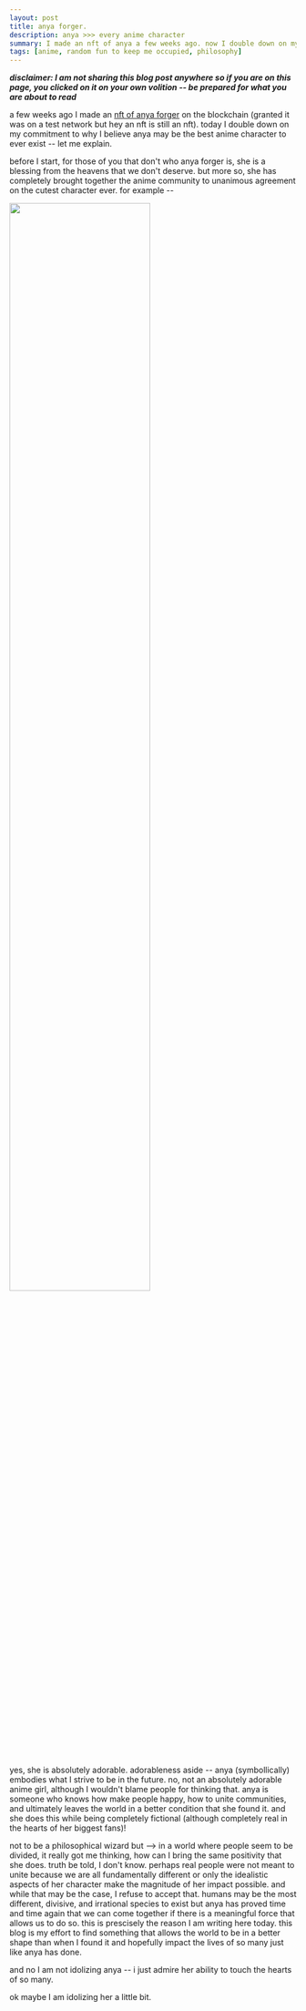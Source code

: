 ```yaml
---
layout: post
title: anya forger.
description: anya >>> every anime character
summary: I made an nft of anya a few weeks ago. now I double down on my commitment to why she is the best anime character ever
tags: [anime, random fun to keep me occupied, philosophy]
---
```


_**disclaimer: I am not sharing this blog post anywhere so if you are on this page, you clicked on it on your own volition -- be prepared for what you are about to read**_

a few weeks ago I made an [nft of anya forger](https://twitter.com/samratdotjs/status/1513709396752175104) on the blockchain (granted it was on a test network but hey an nft is still an nft). today I double down on my commitment to why I believe anya may be the best anime character to ever exist -- let me explain.

before I start, for those of you that don't who anya forger is, she is a blessing from the heavens that we don't deserve. but more so, she has completely brought together the anime community to unanimous agreement on the cutest character ever. for example --

<img src="github.upio/web/assets/img/IMG_3251.png" width="70%"  />

yes, she is absolutely adorable. adorableness aside -- anya (symbollically) embodies what I strive to be in the future. no, not an absolutely adorable anime girl, although I wouldn't blame people for thinking that. anya is someone who knows how make people happy, how to unite communities, and ultimately leaves the world in a better condition that she found it. and she does this while being completely fictional (although completely real in the hearts of her biggest fans)!

not to be a philosophical wizard but --> in a world where people seem to be divided, it really got me thinking, how can I bring the same positivity that she does. truth be told, I don't know. perhaps real people were not meant to unite because we are all fundamentally different or only the idealistic aspects of her character make the magnitude of her impact possible. and while that may be the case, I refuse to accept that. humans may be the most different, divisive, and irrational species to exist but anya has proved time and time again that we can come together if there is a meaningful force that allows us to do so. this is prescisely the reason I am writing here today. this blog is my effort to find something that allows the world to be in a better shape than when I found it and hopefully impact the lives of so many just like anya has done.

and no I am not idolizing anya -- i just admire her ability to touch the hearts of so many.

ok maybe I am idolizing her a little bit.
